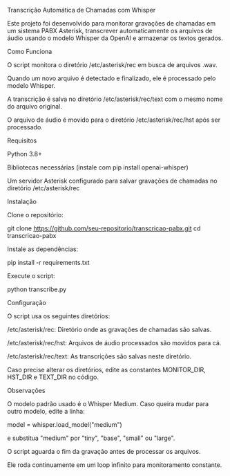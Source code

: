 Transcrição Automática de Chamadas com Whisper

Este projeto foi desenvolvido para monitorar gravações de chamadas em um sistema PABX Asterisk, transcrever automaticamente os arquivos de áudio usando o modelo Whisper da OpenAI e armazenar os textos gerados.

Como Funciona

O script monitora o diretório /etc/asterisk/rec em busca de arquivos .wav.

Quando um novo arquivo é detectado e finalizado, ele é processado pelo modelo Whisper.

A transcrição é salva no diretório /etc/asterisk/rec/text com o mesmo nome do arquivo original.

O arquivo de áudio é movido para o diretório /etc/asterisk/rec/hst após ser processado.

Requisitos

Python 3.8+

Bibliotecas necessárias (instale com pip install openai-whisper)

Um servidor Asterisk configurado para salvar gravações de chamadas no diretório /etc/asterisk/rec

Instalação

Clone o repositório:

git clone https://github.com/seu-repositorio/transcricao-pabx.git
cd transcricao-pabx

Instale as dependências:

pip install -r requirements.txt

Execute o script:

python transcribe.py

Configuração

O script usa os seguintes diretórios:

/etc/asterisk/rec: Diretório onde as gravações de chamadas são salvas.

/etc/asterisk/rec/hst: Arquivos de áudio processados são movidos para cá.

/etc/asterisk/rec/text: As transcrições são salvas neste diretório.

Caso precise alterar os diretórios, edite as constantes MONITOR_DIR, HST_DIR e TEXT_DIR no código.

Observações

O modelo padrão usado é o Whisper Medium. Caso queira mudar para outro modelo, edite a linha:

model = whisper.load_model("medium")

e substitua "medium" por "tiny", "base", "small" ou "large".

O script aguarda o fim da gravação antes de processar os arquivos.

Ele roda continuamente em um loop infinito para monitoramento constante.